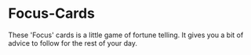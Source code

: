 # Focus-Cards
These 'Focus' cards is a little game of fortune telling. It gives you a bit of advice to follow for the rest of your day. 
